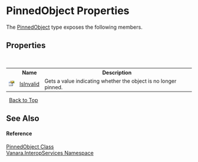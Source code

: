 # PinnedObject Properties
 

The <a href="3abc84af-e0ca-028e-2605-1c8f2c515332">PinnedObject</a> type exposes the following members.


## Properties
&nbsp;<table><tr><th></th><th>Name</th><th>Description</th></tr><tr><td>![Public property](media/pubproperty.gif "Public property")</td><td><a href="2623a372-a7d9-1d27-f119-ef12203ce453">IsInvalid</a></td><td>
Gets a value indicating whether the object is no longer pinned.</td></tr></table>&nbsp;
<a href="#pinnedobject-properties">Back to Top</a>

## See Also


#### Reference
<a href="3abc84af-e0ca-028e-2605-1c8f2c515332">PinnedObject Class</a><br /><a href="46913109-b3e0-3b59-6f7f-071f8aa90bf0">Vanara.InteropServices Namespace</a><br />